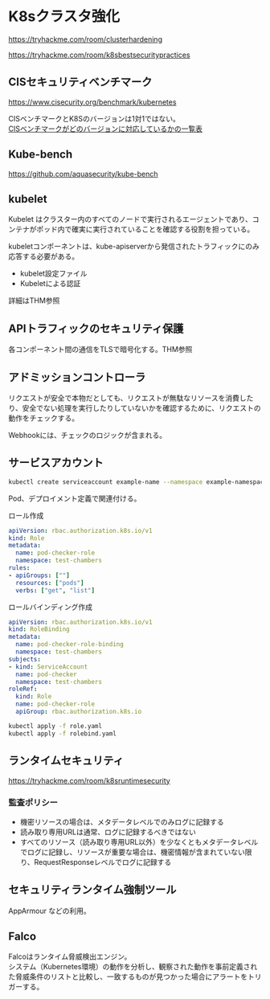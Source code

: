 # K8sクラスタ強化

https://tryhackme.com/room/clusterhardening

https://tryhackme.com/room/k8sbestsecuritypractices

## CISセキュリティベンチマーク  

https://www.cisecurity.org/benchmark/kubernetes

CISベンチマークとK8Sのバージョンは1対1ではない。  
[CISベンチマークがどのバージョンに対応しているかの一覧表](https://github.com/aquasecurity/kube-bench/blob/main/docs/platforms.md#cis-kubernetes-benchmark-support)


## Kube-bench  

https://github.com/aquasecurity/kube-bench

## kubelet

Kubelet はクラスター内のすべてのノードで実行されるエージェントであり、コンテナがポッド内で確実に実行されていることを確認する役割を担っている。

kubeletコンポーネントは、kube-apiserverから発信されたトラフィックにのみ応答する必要がある。

- kubelet設定ファイル
- Kubeletによる認証

詳細はTHM参照

## APIトラフィックのセキュリティ保護

各コンポーネント間の通信をTLSで暗号化する。THM参照

## アドミッションコントローラ

リクエストが安全で本物だとしても、リクエストが無駄なリソースを消費したり、安全でない処理を実行したりしていないかを確認するために、リクエストの動作をチェックする。

Webhookには、チェックのロジックが含まれる。

## サービスアカウント

```sh
kubectl create serviceaccount example-name --namespace example-namespace
```

Pod、デプロイメント定義で関連付ける。

ロール作成

```yaml
apiVersion: rbac.authorization.k8s.io/v1
kind: Role
metadata:
  name: pod-checker-role
  namespace: test-chambers
rules:
- apiGroups: [""]
  resources: ["pods"]
  verbs: ["get", "list"]
```

ロールバインディング作成

```yaml
apiVersion: rbac.authorization.k8s.io/v1
kind: RoleBinding
metadata:
  name: pod-checker-role-binding
  namespace: test-chambers
subjects:
- kind: ServiceAccount
  name: pod-checker
  namespace: test-chambers
roleRef:
  kind: Role
  name: pod-checker-role
  apiGroup: rbac.authorization.k8s.io
```

```sh
kubectl apply -f role.yaml
kubectl apply -f rolebind.yaml
```

## ランタイムセキュリティ

https://tryhackme.com/room/k8sruntimesecurity

### 監査ポリシー

- 機密リソースの場合は、メタデータレベルでのみログに記録する
- 読み取り専用URLは通常、ログに記録するべきではない
- すべてのリソース（読み取り専用URL以外）を少なくともメタデータレベルでログに記録し、リソースが重要な場合は、機密情報が含まれていない限り、RequestResponseレベルでログに記録する

## セキュリティランタイム強制ツール

AppArmour などの利用。

## Falco

Falcoはランタイム脅威検出エンジン。  
システム（Kubernetes環境）の動作を分析し、観察された動作を事前定義された脅威条件のリストと比較し、一致するものが見つかった場合にアラートをトリガーする。
